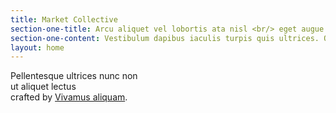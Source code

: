 ```yaml
---
title: Market Collective
section-one-title: Arcu aliquet vel lobortis ata nisl <br/> eget augue amet aliquet nisl cep donec
section-one-content: Vestibulum dapibus iaculis turpis quis ultrices. Quisque molestie magna sit amet magna blandit, ut cursus lacus placerat. Pellentesque lacinia ante vitae neque ullamcorper, sit amet luctus magna feugiat. Praesent eu leo non velit aliquet placerat. Duis eget nulla sit amet urna porta consequat vitae non justo.
layout: home
---
```


Pellentesque ultrices nunc non<br />ut aliquet lectus<br />crafted by <a href="#">Vivamus aliquam</a>.